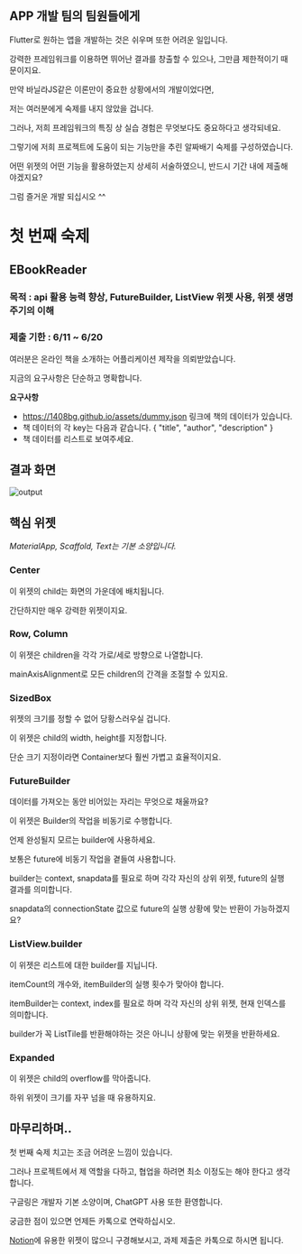 ## APP 개발 팀의 팀원들에게
Flutter로 원하는 앱을 개발하는 것은 쉬우며 또한 어려운 일입니다.

강력한 프레임워크를 이용하면 뛰어난 결과를 창출할 수 있으나, 그만큼 제한적이기 때문이지요.

만약 바닐라JS같은 이론만이 중요한 상황에서의 개발이었다면,

저는 여러분에게 숙제를 내지 않았을 겁니다.

그러나, 저희 프레임워크의 특징 상 실습 경험은 무엇보다도 중요하다고 생각되네요.

그렇기에 저희 프로젝트에 도움이 되는 기능만을 추린 알짜배기 숙제를 구성하였습니다.

어떤 위젯의 어떤 기능을 활용하였는지 상세히 서술하였으니, 반드시 기간 내에 제출해야겠지요?

그럼 즐거운 개발 되십시오 ^^
# 첫 번째 숙제
## EBookReader
### 목적 : api 활용 능력 향상, FutureBuilder, ListView 위젯 사용, 위젯 생명주기의 이해
### 제출 기한 : 6/11 ~ 6/20
여러분은 온라인 책을 소개하는 어플리케이션 제작을 의뢰받았습니다.

지금의 요구사항은 단순하고 명확합니다.

**요구사항**
- https://1408bg.github.io/assets/dummy.json 링크에 책의 데이터가 있습니다.
- 책 데이터의 각 key는 다음과 같습니다. { "title", "author", "description" }
- 책 데이터를 리스트로 보여주세요.
## 결과 화면
![output](https://1408bg.github.io/homework/flutter/output.png)
## 핵심 위젯
_MaterialApp, Scaffold, Text는 기본 소양입니다._
### Center
이 위젯의 child는 화면의 가운데에 배치됩니다.

간단하지만 매우 강력한 위젯이지요.
### Row, Column
이 위젯은 children을 각각 가로/세로 방향으로 나열합니다.

mainAxisAlignment로 모든 children의 간격을 조절할 수 있지요.
### SizedBox
위젯의 크기를 정할 수 없어 당황스러우실 겁니다.

이 위젯은 child의 width, height를 지정합니다.

단순 크기 지정이라면 Container보다 훨씬 가볍고 효율적이지요.
### FutureBuilder
데이터를 가져오는 동안 비어있는 자리는 무엇으로 채울까요?

이 위젯은 Builder의 작업을 비동기로 수행합니다.

언제 완성될지 모르는 builder에 사용하세요.

보통은 future에 비동기 작업을 곁들여 사용합니다.

builder는 context, snapdata를 필요로 하며 각각 자신의 상위 위젯, future의 실행 결과를 의미합니다.

snapdata의 connectionState 값으로 future의 실행 상황에 맞는 반환이 가능하겠지요?
### ListView.builder
이 위젯은 리스트에 대한 builder를 지닙니다.

itemCount의 개수와, itemBuilder의 실행 횟수가 맞아야 합니다.

itemBuilder는 context, index를 필요로 하며 각각 자신의 상위 위젯, 현재 인덱스를 의미합니다.

builder가 꼭 ListTile를 반환해야하는 것은 아니니 상황에 맞는 위젯을 반환하세요.
### Expanded
이 위젯은 child의 overflow를 막아줍니다.

하위 위젯이 크기를 자꾸 넘을 때 유용하지요.
## 마무리하며..
첫 번째 숙제 치고는 조금 어려운 느낌이 있습니다.

그러나 프로젝트에서 제 역할을 다하고, 협업을 하려면 최소 이정도는 해야 한다고 생각합니다.

구글링은 개발자 기본 소양이며, ChatGPT 사용 또한 환영합니다.

궁금한 점이 있으면 언제든 카톡으로 연락하십시오.

[Notion](https://1408bg.notion.site/Flutter-b02feb72e56644c5b19a0dad6d7ebc95)에 유용한 위젯이 많으니 구경해보시고, 과제 제출은 카톡으로 하시면 됩니다.
